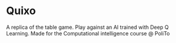# Quixo
A replica of the table game. Play against an AI trained with Deep Q Learning.
Made for the Computational intelligence course @ PoliTo
